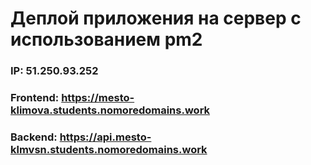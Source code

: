 # Деплой приложения на сервер с использованием pm2

### IP: 51.250.93.252
### Frontend: https://mesto-klimova.students.nomoredomains.work
### Backend: https://api.mesto-klmvsn.students.nomoredomains.work
